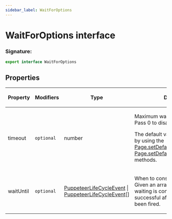 ```yaml
---
sidebar_label: WaitForOptions
---
```


# WaitForOptions interface

### Signature:

```typescript
export interface WaitForOptions
```

## Properties

<table><thead><tr><th>

Property

</th><th>

Modifiers

</th><th>

Type

</th><th>

Description

</th><th>

Default

</th></tr></thead>
<tbody><tr><td>

<span id="timeout">timeout</span>

</td><td>

`optional`

</td><td>

number

</td><td>

Maximum wait time in milliseconds. Pass 0 to disable the timeout.

The default value can be changed by using the [Page.setDefaultTimeout()](./puppeteer.page.setdefaulttimeout.md) or [Page.setDefaultNavigationTimeout()](./puppeteer.page.setdefaultnavigationtimeout.md) methods.

</td><td>

`30000`

</td></tr>
<tr><td>

<span id="waituntil">waitUntil</span>

</td><td>

`optional`

</td><td>

[PuppeteerLifeCycleEvent](./puppeteer.puppeteerlifecycleevent.md) \| [PuppeteerLifeCycleEvent](./puppeteer.puppeteerlifecycleevent.md)\[\]

</td><td>

When to consider waiting succeeds. Given an array of event strings, waiting is considered to be successful after all events have been fired.

</td><td>

`'load'`

</td></tr>
</tbody></table>
